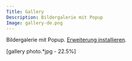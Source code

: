 ```yaml
---
Title: Gallery
Description: Bildergalerie mit Popup 
Image: gallery-de.png
---
```

Bildergalerie mit Popup. 
[Erweiterung installieren](https://github.com/datenstrom/yellow-extensions/tree/master/features/gallery).

[gallery photo.*jpg - 22.5%]